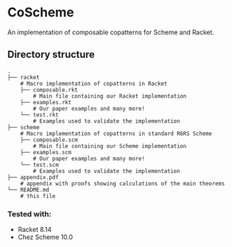 # CoScheme

An implementation of composable copatterns for Scheme and Racket.

## Directory structure

    .
    ├── racket 
	    # Macro implementation of copatterns in Racket
        ├── composable.rkt
            # Main file containing our Racket implementation
        ├── examples.rkt
            # Our paper examples and many more!
        └── test.rkt
            # Examples used to validate the implementation
    ├── scheme 
	    # Macro implementation of copatterns in standard R6RS Scheme
        ├── composable.scm
            # Main file containing our Scheme implementation
        ├── examples.scm
            # Our paper examples and many more!
        └── test.scm
            # Examples used to validate the implementation
    ├── appendix.pdf
		# appendix with proofs showing calculations of the main theorems
    └── README.md
        # this file

### Tested with:
* Racket 8.14
* Chez Scheme 10.0
